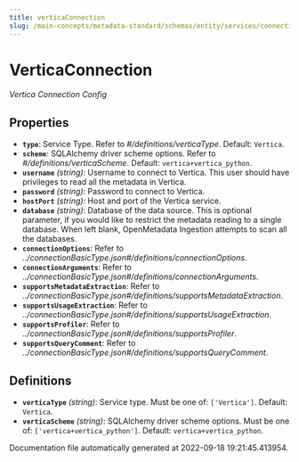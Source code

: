 ```yaml
---
title: verticaConnection
slug: /main-concepts/metadata-standard/schemas/entity/services/connections/database/verticaconnection
---
```


# VerticaConnection

*Vertica Connection Config*

## Properties

- **`type`**: Service Type. Refer to *#/definitions/verticaType*. Default: `Vertica`.
- **`scheme`**: SQLAlchemy driver scheme options. Refer to *#/definitions/verticaScheme*. Default: `vertica+vertica_python`.
- **`username`** *(string)*: Username to connect to Vertica. This user should have privileges to read all the metadata in Vertica.
- **`password`** *(string)*: Password to connect to Vertica.
- **`hostPort`** *(string)*: Host and port of the Vertica service.
- **`database`** *(string)*: Database of the data source. This is optional parameter, if you would like to restrict the metadata reading to a single database. When left blank, OpenMetadata Ingestion attempts to scan all the databases.
- **`connectionOptions`**: Refer to *../connectionBasicType.json#/definitions/connectionOptions*.
- **`connectionArguments`**: Refer to *../connectionBasicType.json#/definitions/connectionArguments*.
- **`supportsMetadataExtraction`**: Refer to *../connectionBasicType.json#/definitions/supportsMetadataExtraction*.
- **`supportsUsageExtraction`**: Refer to *../connectionBasicType.json#/definitions/supportsUsageExtraction*.
- **`supportsProfiler`**: Refer to *../connectionBasicType.json#/definitions/supportsProfiler*.
- **`supportsQueryComment`**: Refer to *../connectionBasicType.json#/definitions/supportsQueryComment*.
## Definitions

- **`verticaType`** *(string)*: Service type. Must be one of: `['Vertica']`. Default: `Vertica`.
- **`verticaScheme`** *(string)*: SQLAlchemy driver scheme options. Must be one of: `['vertica+vertica_python']`. Default: `vertica+vertica_python`.


Documentation file automatically generated at 2022-09-18 19:21:45.413954.
